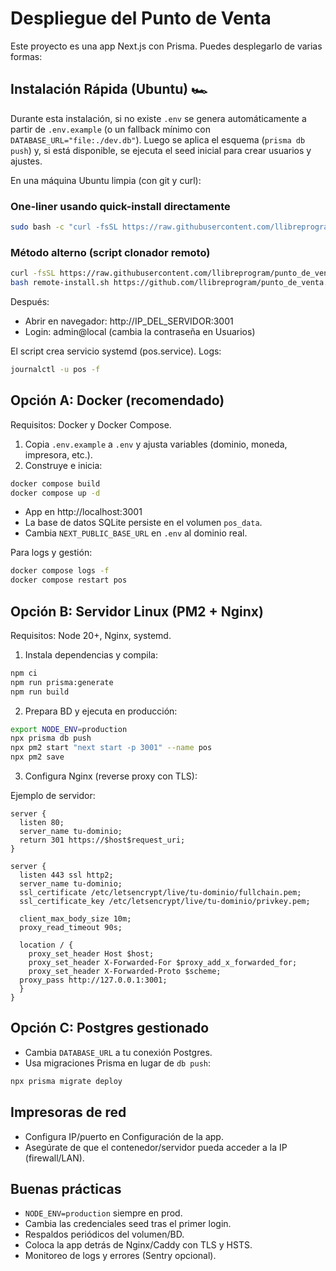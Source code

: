 # Despliegue del Punto de Venta

Este proyecto es una app Next.js con Prisma. Puedes desplegarlo de varias formas:

## Instalación Rápida (Ubuntu) 🏎️

Durante esta instalación, si no existe `.env` se genera automáticamente a partir de `.env.example` (o un fallback mínimo con `DATABASE_URL="file:./dev.db"`). Luego se aplica el esquema (`prisma db push`) y, si está disponible, se ejecuta el seed inicial para crear usuarios y ajustes.

En una máquina Ubuntu limpia (con git y curl):

### One‑liner usando quick-install directamente
```bash
sudo bash -c "curl -fsSL https://raw.githubusercontent.com/llibreprogram/punto_de_venta/main/scripts/quick-install.sh -o /tmp/pos-install.sh && bash /tmp/pos-install.sh REPO_URL=https://github.com/llibreprogram/punto_de_venta.git"
```

### Método alterno (script clonador remoto)
```bash
curl -fsSL https://raw.githubusercontent.com/llibreprogram/punto_de_venta/main/scripts/remote-install.sh -o remote-install.sh
bash remote-install.sh https://github.com/llibreprogram/punto_de_venta.git
```

Después:
- Abrir en navegador: http://IP_DEL_SERVIDOR:3001
- Login: admin@local (cambia la contraseña en Usuarios)

El script crea servicio systemd (pos.service). Logs:

```bash
journalctl -u pos -f
```

## Opción A: Docker (recomendado)

Requisitos: Docker y Docker Compose.

1. Copia `.env.example` a `.env` y ajusta variables (dominio, moneda, impresora, etc.).
2. Construye e inicia:

```bash
docker compose build
docker compose up -d
```

- App en http://localhost:3001
- La base de datos SQLite persiste en el volumen `pos_data`.
- Cambia `NEXT_PUBLIC_BASE_URL` en `.env` al dominio real.

Para logs y gestión:

```bash
docker compose logs -f
docker compose restart pos
```

## Opción B: Servidor Linux (PM2 + Nginx)

Requisitos: Node 20+, Nginx, systemd.

1. Instala dependencias y compila:

```bash
npm ci
npm run prisma:generate
npm run build
```

2. Prepara BD y ejecuta en producción:

```bash
export NODE_ENV=production
npx prisma db push
npx pm2 start "next start -p 3001" --name pos
npx pm2 save
```

3. Configura Nginx (reverse proxy con TLS):

Ejemplo de servidor:

```
server {
  listen 80;
  server_name tu-dominio;
  return 301 https://$host$request_uri;
}

server {
  listen 443 ssl http2;
  server_name tu-dominio;
  ssl_certificate /etc/letsencrypt/live/tu-dominio/fullchain.pem;
  ssl_certificate_key /etc/letsencrypt/live/tu-dominio/privkey.pem;

  client_max_body_size 10m;
  proxy_read_timeout 90s;

  location / {
    proxy_set_header Host $host;
    proxy_set_header X-Forwarded-For $proxy_add_x_forwarded_for;
    proxy_set_header X-Forwarded-Proto $scheme;
  proxy_pass http://127.0.0.1:3001;
  }
}
```

## Opción C: Postgres gestionado

- Cambia `DATABASE_URL` a tu conexión Postgres.
- Usa migraciones Prisma en lugar de `db push`:

```bash
npx prisma migrate deploy
```

## Impresoras de red

- Configura IP/puerto en Configuración de la app.
- Asegúrate de que el contenedor/servidor pueda acceder a la IP (firewall/LAN).

## Buenas prácticas

- `NODE_ENV=production` siempre en prod.
- Cambia las credenciales seed tras el primer login.
- Respaldos periódicos del volumen/BD.
- Coloca la app detrás de Nginx/Caddy con TLS y HSTS.
- Monitoreo de logs y errores (Sentry opcional).
